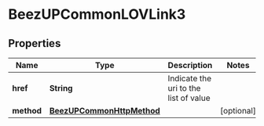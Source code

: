
# BeezUPCommonLOVLink3

## Properties
Name | Type | Description | Notes
------------ | ------------- | ------------- | -------------
**href** | **String** | Indicate the uri to the list of value | 
**method** | [**BeezUPCommonHttpMethod**](BeezUPCommonHttpMethod.md) |  |  [optional]



